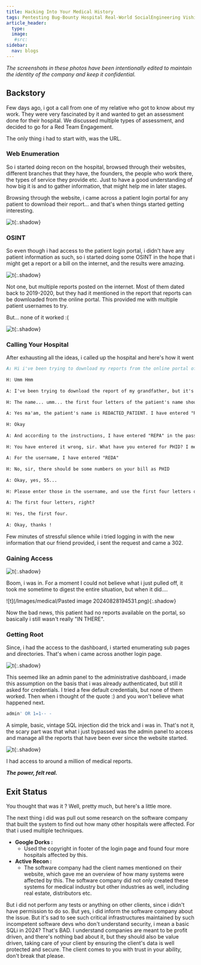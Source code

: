 ```yaml
---
title: Hacking Into Your Medical History
tags: Pentesting Bug-Bounty Hospital Real-World SocialEngineering Vishing
article_header:
  type: 
  image:
   #src: 
sidebar: 
  nav: blogs
---
```


*The screenshots in these photos have been intentionally edited to maintain the identity of the company and keep it confidential.*

## Backstory

Few days ago, i got a call from one of my relative who got to know about my work. They were very fascinated by it and wanted to get an assessment done for their hospital. We discussed  multiple types of assessment, and decided to go for a Red Team Engagement. 

The only thing i had to start with, was the URL.

### Web Enumeration

So i started doing recon on the hospital, browsed through their websites, different branches that they have, the founders, the people who work there, the types of service they provide etc. Just to have a good understanding of how big it is and to gather information, that might help me in later stages.

Browsing through the website, i came across a patient login portal for any patient to download their report... and that's when things started getting interesting.

![t](/Images/medical/1.png){:.shadow}

### OSINT

So even though i had access to the patient login portal, i didn't have any patient information as such, so i started doing some OSINT in the hope that i might get a report or a bill on the internet, and the results were amazing.

![t](/Images/medical/2.png){:.shadow}

Not one, but multiple reports posted on the internet. Most of them dated back to 2019-2020, but they had it mentioned in the report that reports can be downloaded from the online portal. This provided me with multiple patient usernames to try. 

But... none of it worked :(

![t](/Images/medical/3.png){:.shadow}

### Calling Your Hospital

After exhausting all the ideas, i called up the hospital and here's how it went

```md
A: Hi i've been trying to download my reports from the online portal of the hospital
  
H: Umm Hmm  
  
A: I've been trying to download the report of my grandfather, but it's not working.  
  
H: The name... umm... the first four letters of the patient's name should be entered in the username 
  
A: Yes ma'am, the patient's name is REDACTED_PATIENT. I have entered "REDA" in the login.  
  
H: Okay  
  
A: And according to the instructions, I have entered "REPA" in the password field  
  
H: You have entered it wrong, sir. What have you entered for PHID? I mean in the username?  
  
A: For the username, I have entered "REDA"  
  
H: No, sir, there should be some numbers on your bill as PHID  
  
A: Okay, yes, 55...  
  
H: Please enter those in the username, and use the first four letters of the patient's name as the password. Okay?  
  
A: The first four letters, right?  
  
H: Yes, the first four.  
  
A: Okay, thanks !
```

Few minutes of stressful silence while i tried logging in with the new information that our friend provided, i sent the request and came a 302.

### Gaining Access

![t](/Images/medical/4.png){:.shadow}

Boom, i was in. For a moment I could not believe what i just pulled off, it took me sometime to digest the entire situation, but when it did....

![t](/Images/medical/Pasted image 20240828194531.png){:.shadow}

Now the bad news, this patient had no reports available on the portal, so basically i still wasn't really "IN THERE".

### Getting Root

 Since, i had the access to the dashboard, i started enumerating sub pages and directories. That's when i came across another login page.

![t](/Images/medical/5.png){:.shadow}

This seemed like an admin panel to the administrative dashboard, i made this assumption on the basis that i was already authenticated, but still it asked for credentials. I tried a few default credentials, but none of them worked. Then when i thought of the quote :) and you won't believe what happened next.

```bash
admin' OR 1=1-- -
```

A simple, basic, vintage SQL injection did the trick and i was in. That's not it, the scary part was that what i just bypassed was the admin panel to access and manage all the reports that have been ever since the website started.

![t](/Images/medical/6.png){:.shadow}

I had access to around a million of medical reports. 

***The power, felt real.***


## Exit Status

You thought that was it ? Well, pretty much, but here's a little more.

The next thing i did was pull out some research on the software company that built the system to find out how many other hospitals were affected. For that i used multiple techniques.

- **Google Dorks :**
	- Used the copyright in footer of the login page and found four more hospitals affected by this.
- **Active Recon :**
	- The software company had the client names mentioned on their website, which gave me an overview of how many systems were affected by this. The software company did not only created these systems for medical industry but other industries as well, including real estate, distributors etc.

But i did not perform any tests or anything on other clients, since i didn't have permission to do so. But yes, i did inform the software company about the issue. But it's sad to see such critical infrastructures maintained by such incompetent software devs who don't understand security, i mean a basic SQLi in 2024? That's BAD. I understand companies are meant to be profit driven, and there's nothing bad about it, but they should also be value driven, taking care of your client by ensuring the client's data is well protected and secure. The client comes to you with trust in your ability, don't break that please.

